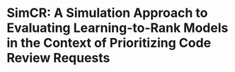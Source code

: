 # SimCR: A Simulation Approach to Evaluating Learning-to-Rank Models in the Context of Prioritizing Code Review Requests
